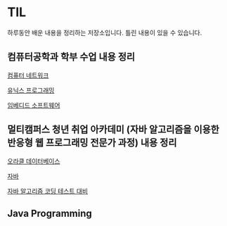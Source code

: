 # TIL

하루동안 배운 내용을 정리하는 저장소입니다. 틀린 내용이 있을 수 있습니다.

## 컴퓨터공학과 학부 수업 내용 정리

[컴퓨터 네트워크]()

[유닉스 프로그래밍]()

[임베디드 소프트웨어]()

## 멀티캠퍼스 청년 취업 아카데미 (자바 알고리즘을 이용한 반응형 웹 프로그래밍 전문가 과정) 내용 정리

[오라클 데이터베이스]()

[자바]()

[자바 알고리즘 코딩 테스트 대비]()

## Java Programming
